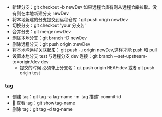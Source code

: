 - 新建分支：git checkout -b newDev 如果远程仓库有则从远程仓库拉取。没有则在本地新建分支 newDev
- 将本地新建的分支提交到远程仓库：git push origin newDev
- 切换分支：git checkout 'your 分支名'
- 合并分支：git merge newDev
- 删除本地分支：git branch -D newDev
- 删除远程分支：git push origin :newDev
- 将本地与远程关联起来： git push -u origin newDev,这样才能 push 和 pull
- 设置本地分支 test 与远程分支 dev 连接：git branch --set-upstream-to=origin/dev dev
  - 提交的时候 必须带上分支名：git push origin HEAF:dev 或者 git push origin test

### tag

- 创建 tag：git tag -a tag-name -m 'tag 描述' commit-id
-  查看 tag：git show tag-name
- 删除 tag：git tag -d tag-name

